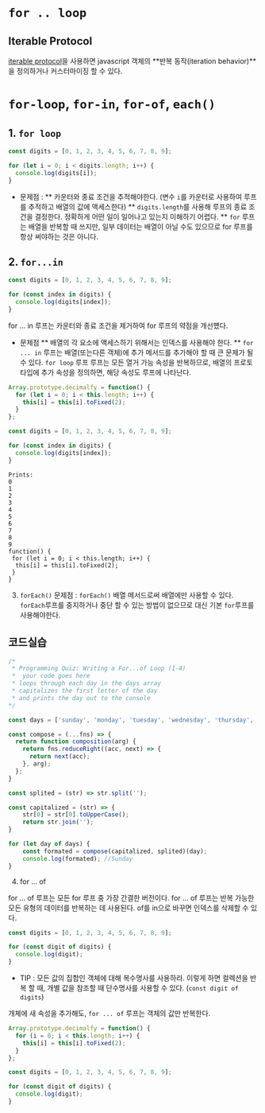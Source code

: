 # `for .. loop`

## Iterable Protocol
[iterable protocol](https://developer.mozilla.org/en/docs/Web/JavaScript/Reference/Iteration_protocols)을 사용하면 javascript 객체의 **반복 동작(iteration behavior)**을 정의하거나 커스터마이징 할 수 있다.

# `for-loop`, `for-in`, `for-of`, `each()`
## 1. `for loop`
```javascript
const digits = [0, 1, 2, 3, 4, 5, 6, 7, 8, 9];

for (let i = 0; i < digits.length; i++) {
  console.log(digits[i]);
}
```

* 문제점 : 
** 카운터와 종료 조건을 추적해야한다. (변수 `i`를 카운터로 사용하여 루프를 추적하고 배열의 값에 액세스한다)
** `digits.length`를 사용해 루프의 종료 조건을 결정한다. 정확하게 어떤 일이 일어나고 있는지 이해하기 어렵다. 
**  `for` 루프는 배열을 반복할 때 쓰지만, 일부 데이터는 배열이 아닐 수도 있으므로 for 루프를 항상 써야하는 것은 아니다. 


## 2. `for...in`

```javascript
const digits = [0, 1, 2, 3, 4, 5, 6, 7, 8, 9];

for (const index in digits) {
  console.log(digits[index]);
}
```

for ... in 루프는 카운터와 종료 조건을 제거하여 for 루프의 약점을 개선헀다.

* 문제점
** 배열의 각 요소에 액세스하기 위해서는 인덱스를 사용해야 한다.
** `for ... in` 루프는 배열(또는다른 객체)에 추가 메서드를 추가해야 할 때 큰 문제가 될 수 있다. `for loop` 루프 루프는 모든 열거 가능 속성을 반복하므로, 배열의 프로토타입에 추가 속성을 정의하면, 해당 속성도 루프에 나타난다.

```javascript
Array.prototype.decimalfy = function() {
  for (let i = 0; i < this.length; i++) {
    this[i] = this[i].toFixed(2);
  }
};

const digits = [0, 1, 2, 3, 4, 5, 6, 7, 8, 9];

for (const index in digits) {
  console.log(digits[index]);
}
```

```
Prints:
0
1
2
3
4
5
6
7
8
9
function() {
 for (let i = 0; i < this.length; i++) {
  this[i] = this[i].toFixed(2);
 }
}
```

3. `forEach()`
문제점 : `forEach()` 배열 메서드로써 배열에만 사용할 수 있다. `forEach`루프를 중지하거나 중단 할 수 있는 방법이 없으므로 대신 기본 `for`루프를 사용해야한다.
## 코드실습

```javascript
/*
 * Programming Quiz: Writing a For...of Loop (1-4)
 *  your code goes here
 * loops through each day in the days array
 * capitalizes the first letter of the day
 * and prints the day out to the console
*/

const days = ['sunday', 'monday', 'tuesday', 'wednesday', 'thursday', 'friday', 'saturday'];

const compose = (...fns) => {
  return function composition(arg) {
    return fns.reduceRight((acc, next) => {
      return next(acc);
    }, arg);
  };
}

const splited = (str) => str.split('');

const capitalized = (str) => {
    str[0] = str[0].toUpperCase();
    return str.join('');
}

for (let day of days) {
    const formated = compose(capitalized, splited)(day);
    console.log(formated); //Sunday
}
```

4. for ... of 

for ... of 루프는 모든 for 루프 중 가장 간결한 버전이다. for ... of 루프는 반복 가능한 모든 유형의 데이터를 반복하는 데 사용된다. of를 in으로 바꾸면 인덱스를 삭제할 수 있다.

```javascript
const digits = [0, 1, 2, 3, 4, 5, 6, 7, 8, 9];

for (const digit of digits) {
  console.log(digit);
}
```

* TIP : 모든 값의 집합인 객체에 대해 복수명사를 사용하라. 이렇게 하면 컬렉션을 반복 할 때, 개별 값을 참조할 때 단수명사를 사용할 수 있다. (`const digit of digits`) 

개체에 새 속성을 추가해도, `for ... of` 루프는 객체의 값만 반복한다.

```javascript
Array.prototype.decimalfy = function() {
  for (i = 0; i < this.length; i++) {
    this[i] = this[i].toFixed(2);
  }
};

const digits = [0, 1, 2, 3, 4, 5, 6, 7, 8, 9];

for (const digit of digits) {
  console.log(digit);
}
```